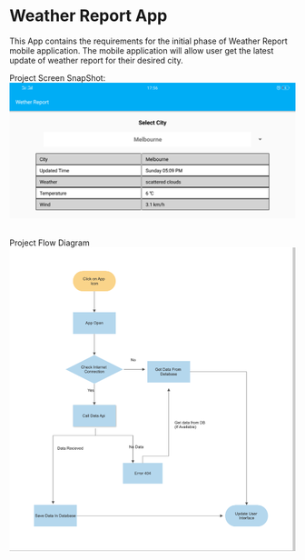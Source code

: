 # Weather Report App

This App contains the requirements for the initial phase of Weather Report mobile application. The mobile application will allow user get the latest update of weather report for their desired city.


Project Screen SnapShot:
![Alt text](https://github.com/Luckyrana001/WetherReport/blob/master/SnapShots/Landscape_mode.png?raw=true "Screen Snapshot")
&nbsp;&nbsp;&nbsp;


Project Flow Diagram
![Alt text](https://github.com/Luckyrana001/WetherReport/blob/master/SnapShots/flow%20diagram.png?raw=true "Flow Diagram")
&nbsp;&nbsp;&nbsp;




